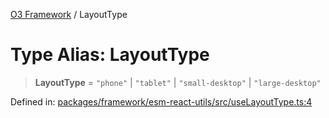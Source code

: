 [O3 Framework](../API.md) / LayoutType

# Type Alias: LayoutType

> **LayoutType** = `"phone"` \| `"tablet"` \| `"small-desktop"` \| `"large-desktop"`

Defined in: [packages/framework/esm-react-utils/src/useLayoutType.ts:4](https://github.com/its-kios09/openmrs-esm-core/blob/main/packages/framework/esm-react-utils/src/useLayoutType.ts#L4)
